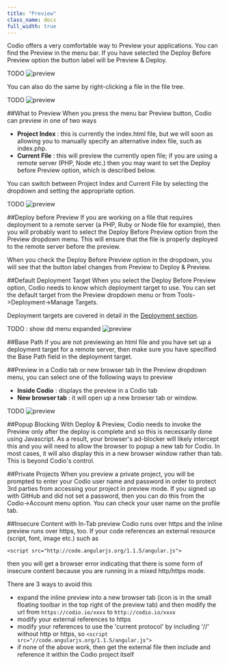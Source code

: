 ```yaml
---
title: "Preview"
class_name: docs
full_width: true
---
```


Codio offers a very comfortable way to Preview your applications. You can find the Preview in the menu bar. If you have selected the Deploy Before Preview option the button label will be Preview & Deploy.

TODO 
![preview](/img/docs/preview-deploy.png)

You can also do the same by right-clicking a file in the file tree. 

TODO 
![preview](/img/docs/preview-deploy-right-click.png)

##What to Preview
When you press the menu bar Preview button, Codio can preview in one of two ways

- **Project Index** : this is currently the index.html file, but we will soon as allowing you to manually specify an alternative index file, such as index.php.
- **Current File** : this will preview the currently open file; if you are using a remote server (PHP, Node etc.) then you may want to set the Deploy before Preview option, which is described below.

You can switch between Project Index and Current File by selecting the dropdown and setting the appropriate option.

TODO 
![preview](/img/docs/preview-what.png)

##Deploy before Preview
If you are working on a file that requires deployment to a remote server (a PHP, Ruby or Node file for example), then you will probably want to select the Deploy Before Preview option from the Preview dropdown menu. This will ensure that the file is properly deployed to the remote server before the preview.

When you check the Deploy Before Preview option in the dropdown, you will see that the button label changes from Preview to Deploy & Preview.

##Default Deployment Target
When you select the Deploy Before Preview option, Codio needs to know which deployment target to use. You can set the default target from the Preview dropdown menu or from Tools->Deployment->Manage Targets.

Deployment targets are covered in detail in the [Deployment section](/docs/deployment).

TODO : show dd menu expanded
![preview](/img/docs/preview-default.png)

##Base Path
If you are not previewing an html file and you have set up a deployment target for a remote server, then make sure you have specified the Base Path field in the deployment target.

##Preview in a Codio tab or new browser tab
In the Preview dropdown menu, you can select one of the following ways to preview

- **Inside Codio** : displays the preview in a Codio tab
- **New browser tab** : it will open up a new browser tab or window.

TODO
![preview](/img/docs/preview-where.png)

##Popup Blocking
With Deploy & Preview, Codio needs to invoke the Preview only after the deploy is complete and so this is necessarily done using Javascript. As a result, your browser's ad-blocker will likely intercept this and you will need to allow the browser to popup a new tab for Codio. In most cases, it will also display this in a new browser window rather than tab. This is beyond Codio's control.

##Private Projects
When you preview a private project, you will be prompted to enter your Codio user name and password in order to protect 3rd parties from accessing your project in preview mode. If you signed up with GitHub and did not set a password, then you can do this from the Codio->Account menu option. You can check your user name on the profile tab.

##Insecure Content with In-Tab preview
Codio runs over https and the inline preview runs over https, too. If your code references an external resource (script, font, image etc.) such as

	<script src="http://code.angularjs.org/1.1.5/angular.js">

then you will get a browser error indicating that there is some form of insecure content because you are running in a mixed http/https mode.

There are 3 ways to avoid this

- expand the inline preview into a new browser tab (icon is in the small floating toolbar in the top right of the preview tab) and then modify the url from `https://codio.io/xxxx` to `http://codio.io/xxxx`
- modify your external references to https
- modify your references to use the 'current protocol' by including '//' without http or https, so `<script src="//code.angularjs.org/1.1.5/angular.js">`
- if none of the above work, then get the external file then include and reference it within the Codio project itself




